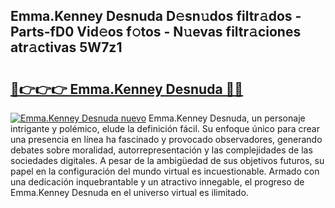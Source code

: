 ## Emma.Kenney Desnuda D𝚎sn𝚞dos filtr𝚊dos - Parts-fD0 Vid𝚎os f𝚘tos - N𝚞evas filtr𝚊ciones atr𝚊ctivas 5W7z1

# <h2><a href="http://mb4xfh.tromn.icu/?c=Emma.Kenney+Desnuda">🔗👉👉👉 Emma.Kenney Desnuda 🔗🔗</a></h2>

[![Emma.Kenney Desnuda nuevo](https://i.imgur.com/pEAQMta.gif)](http://mb4xfh.tromn.icu/?c=Emma.Kenney+Desnuda)
Emma.Kenney Desnuda, un personaje intrigante y polémico, elude la definición fácil. Su enfoque único para crear una presencia en línea ha fascinado y provocado observadores, generando debates sobre moralidad, autorrepresentación y las complejidades de las sociedades digitales. A pesar de la ambigüedad de sus objetivos futuros, su papel en la configuración del mundo virtual es incuestionable. Armado con una dedicación inquebrantable y un atractivo innegable, el progreso de Emma.Kenney Desnuda en el universo virtual es ilimitado.
